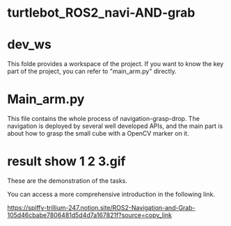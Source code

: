 # turtlebot_ROS2_navi-AND-grab

# dev_ws
This folde provides a workspace of the project. If you want to know the key part of the project, you can refer to "main_arm.py" directly.

# Main_arm.py
This file contains the whole process of navigation-grasp-drop. The navigation is deployed by several well developed APIs, and the main part is about how to grasp the small cube with a OpenCV marker on it.  

# result show 1 2 3.gif 
These are the demonstration of the tasks.


You can access a more comprehensive introduction in the following link.

https://spiffy-trillium-247.notion.site/ROS2-Navigation-and-Grab-105d46cbabe7806481d5d4d7a167821f?source=copy_link
